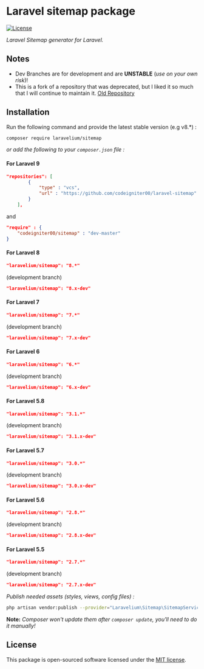 # **Laravel sitemap package**

[![License](https://poser.pugx.org/laravelium/sitemap/license)](https://packagist.org/packages/laravelium/sitemap)

*Laravel Sitemap generator for Laravel.*

## Notes

- Dev Branches are for development and are **UNSTABLE** (*use on your own risk*)!
- This is a fork of a repository that was deprecated, but I liked it so much that I will continue to maintain it. [Old Repository](https://github.com/Laravelium/laravel-sitemap)

## Installation

Run the following command and provide the latest stable version (e.g v8.\*) :

```bash
composer require laravelium/sitemap
```

*or add the following to your `composer.json` file :*


#### For Laravel 9
```json
"repositories": [
        {
            "type" : "vcs",
            "url" : "https://github.com/codeigniter00/laravel-sitemap"
        }
    ],
```
and
```json
"require" : {
    "codeigniter00/sitemap" : "dev-master"
}
```
#### For Laravel 8
```json
"laravelium/sitemap": "8.*"
```
(development branch)
```json
"laravelium/sitemap": "8.x-dev"
```

#### For Laravel 7
```json
"laravelium/sitemap": "7.*"
```
(development branch)
```json
"laravelium/sitemap": "7.x-dev"
```

#### For Laravel 6
```json
"laravelium/sitemap": "6.*"
```
(development branch)
```json
"laravelium/sitemap": "6.x-dev"
```

#### For Laravel 5.8
```json
"laravelium/sitemap": "3.1.*"
```
(development branch)
```json
"laravelium/sitemap": "3.1.x-dev"
```

#### For Laravel 5.7
```json
"laravelium/sitemap": "3.0.*"
```
(development branch)
```json
"laravelium/sitemap": "3.0.x-dev"
```

#### For Laravel 5.6
```json
"laravelium/sitemap": "2.8.*"
```
(development branch)
```json
"laravelium/sitemap": "2.8.x-dev"
```

#### For Laravel 5.5
```json
"laravelium/sitemap": "2.7.*"
```
(development branch)
```json
"laravelium/sitemap": "2.7.x-dev"
```

*Publish needed assets (styles, views, config files) :*

```bash
php artisan vendor:publish --provider="Laravelium\Sitemap\SitemapServiceProvider"
```
**Note:** *Composer won't update them after `composer update`, you'll need to do it manually!*

## License

This package is open-sourced software licensed under the [MIT license](https://opensource.org/licenses/MIT).

